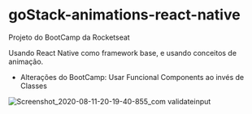 # goStack-animations-react-native

Projeto do BootCamp da Rocketseat

Usando React Native como framework base, e usando conceitos de animação.
- Alterações do BootCamp: 
  Usar Funcional Components ao invés de Classes

![Screenshot_2020-08-11-20-19-40-855_com validateinput](https://user-images.githubusercontent.com/63599156/89958497-59a82280-dc10-11ea-9517-f1dd9a344b9c.jpg)
